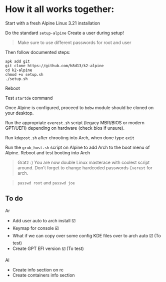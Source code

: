 # How it all works together:

Start with a fresh Alpine Linux 3.21 installation

Do the standard `setup-alpine`
Create a user during setup!
> Make sure to use different passwords for root and user

Then follow documented steps:
```
apk add git
git clone https://github.com/h8d13/k2-alpine
cd k2-alpine
chmod +x setup.sh
./setup.sh
```
Reboot

Test `startde` command

Once Alpine is configured, proceed to `bobw` module should be cloned on your desktop.

Run the appropriate `everest.sh` script (legacy MBR/BIOS or modern GPT/UEFI) depending on hardware (check bios if unsure).  

Run `kdepost.sh` after chrooting into Arch, when done type `exit`

Run the `grub_host.sh` script on Alpine to add Arch to the boot menu of Alpine. 
Reboot and test booting into Arch

> Gratz :) You are now double Linux masterace with coolest script around. 
> Don't forget to change hardcoded passwords `Everest` for arch.

> `passwd root` and `passwd joe`

## To do

Ar
- Add user auto to arch install ☑️
- Keymap for console ☑️
- What if we can copy over some config KDE files over to arch auto ☑️ (To test) 
- Create GPT EFI version ☑️ (To test) 

Al
- Create info section on rc
- Create containers info section
